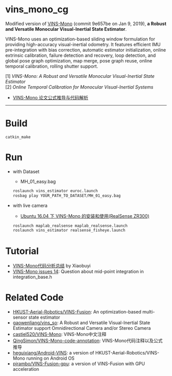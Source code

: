 # vins_mono_cg

Modified version of [VINS-Mono](https://github.com/HKUST-Aerial-Robotics/VINS-Mono) (commit 9e657be on Jan 9, 2019), **a Robust and Versatile Monocular Visual-Inertial State Estimator**.

VINS-Mono uses an optimization-based sliding window formulation for providing high-accuracy visual-inertial odometry. It features efficient IMU pre-integration with bias correction, automatic estimator initialization, online extrinsic calibration, failure detection and recovery, loop detection, and global pose graph optimization, map merge, pose graph reuse, online temporal calibration, rolling shutter support.

[1] *VINS-Mono: A Robust and Versatile Monocular Visual-Inertial State Estimator*    
[2] *Online Temporal Calibration for Monocular Visual-Inertial Systems*

* [VINS-Mono 论文公式推导与代码解析](https://blog.csdn.net/u011178262/article/details/88769414)

-----

# Build

```
catkin_make
```

# Run

* with Dataset

  - MH_01_easy.bag
  ```sh
  roslaunch vins_estimator euroc.launch
  rosbag play YOUR_PATH_TO_DATASET/MH_01_easy.bag
  ```

* with live camera

  - [Ubuntu 16.04 下 VINS-Mono 的安装和使用(RealSense ZR300)](https://blog.csdn.net/u011178262/article/details/88086952)
  ```sh
  roslaunch maplab_realsense maplab_realsense.launch
  roslaunch vins_estimator realsense_fisheye.launch
  ```
  

# Tutorial

* [VINS-Mono代码分析总结](https://www.zybuluo.com/Xiaobuyi/note/866099) by Xiaobuyi
* [VINS-Mono issues 14](https://github.com/HKUST-Aerial-Robotics/VINS-Mono/issues/14): Question about mid-point integration in integration_base.h


# Related Code

* [HKUST-Aerial-Robotics/VINS-Fusion](https://github.com/HKUST-Aerial-Robotics/VINS-Fusion): An optimization-based multi-sensor state estimator
* [gaowenliang/vins_so](https://github.com/gaowenliang/vins_so): A Robust and Versatile Visual-Inertial State Estimator support Omnidirectional Camera and/or Stereo Camera
* [castiel520/VINS-Mono](https://github.com/castiel520/VINS-Mono): VINS-Mono中文注释
* [QingSimon/VINS-Mono-code-annotation](https://github.com/QingSimon/VINS-Mono-code-annotation): VINS-Mono代码注释以及公式推导
* [heguixiang/Android-VINS](https://github.com/heguixiang/Android-VINS): a version of HKUST-Aerial-Robotics/VINS-Mono running on Android OS
* [pjrambo/VINS-Fusion-gpu](https://github.com/pjrambo/VINS-Fusion-gpu): a version of VINS-Fusion with GPU acceleration
